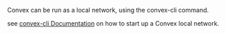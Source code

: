 Convex can be run as a local network, using the convex-cli command.


see [convex-cli Documentation](https://convex-dev.github.io/convex/convex-cli/) on how to start up a Convex local network.


